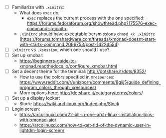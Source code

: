 
- [ ] Familiarize with `.xinitrc`:
  - What does `exec` do:
    - `exec` replaces the current process with the one specified: https://forums.fedoraforum.org/showthread.php?175576-exec-command-in-xinitrc
  - `.xinitrc` should have executable persmissions `chmod +x .xinitrc` (https://forums.tomshardware.com/threads/xmonad-doesnt-start-with-startx-command.2096753/post-14224554)
- [ ] `.xinitrc` vs `.xsession`, which one should I use?
- [ ] Set up xmobar:
  - https://beginners-guide-to-xmonad.readthedocs.io/configure_xmobar.html
- [ ] Set a decent theme for the terminal: http://dotshare.it/dots/8352/
  - How to use the colors specified in `Xresources`: https://www.reddit.com/r/unixporn/comments/8giij5/guide_defining_program_colors_through_xresources/
  - More options here: http://dotshare.it/category/terms/colors/
- [ ] Set up a display locker:
  - Slock: https://wiki.archlinux.org/index.php/Slock
- [ ] Login screen:
  - https://arcolinuxd.com/22-all-in-one-arch-linux-installation-bios-with-xmonad-aio/
  - https://arcolinuxd.com/how-to-get-rid-of-the-dynamic-user-in-lightdm-login-screen/